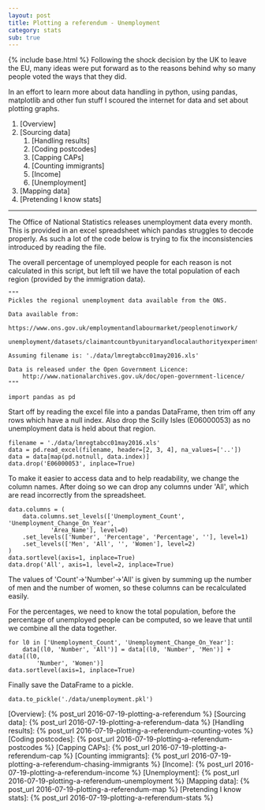 ```yaml
---
layout: post
title: Plotting a referendum - Unemployment
category: stats
sub: true
---
```

{% include base.html %}
Following the shock decision by the UK to leave the EU, many ideas were put 
forward as to the reasons behind why so many people voted the ways that they 
did. 

In an effort to learn more about data handling in python, using pandas, 
matplotlib and other fun stuff I scoured the internet for data and set about 
plotting graphs. 

1. [Overview] 
1. [Sourcing data]
    1. [Handling results]
    1. [Coding postcodes]
    1. [Capping CAPs]
    1. [Counting immigrants]
    1. [Income]
    1. [Unemployment]
1. [Mapping data]
1. [Pretending I know stats]

---

The Office of National Statistics releases unemployment data every month. This
is provided in an excel spreadsheet which pandas struggles to decode properly.
As such a lot of the code below is trying to fix the inconsistencies introduced
by reading the file.

The overall percentage of unemployed people for each reason is not calculated in
this script, but left till we have the total population of each region (provided
by the immigration data).

```
"""
Pickles the regional unemployment data available from the ONS.

Data available from:
		https://www.ons.gov.uk/employmentandlabourmarket/peoplenotinwork/
		unemployment/datasets/claimantcountbyunitaryandlocalauthorityexperimental

Assuming filename is: './data/lmregtabcc01may2016.xls'

Data is released under the Open Government Licence:
	http://www.nationalarchives.gov.uk/doc/open-government-licence/
"""

import pandas as pd
```

Start off by reading the excel file into a pandas DataFrame, then trim off any
rows which have a null index. Also drop the Scilly Isles (E06000053) as no
unemployment data is held about that region.

```
filename = './data/lmregtabcc01may2016.xls'
data = pd.read_excel(filename, header=[2, 3, 4], na_values=['..'])
data = data[map(pd.notnull, data.index)]
data.drop('E06000053', inplace=True)
```

To make it easier to access data and to help readability, we change the column
names. After doing so we can drop any columns under 'All', which are read
incorrectly from the spreadsheet.

```
data.columns = (
    data.columns.set_levels(['Unemployment_Count', 'Unemployment_Change_On_Year',
		    'Area_Name'], level=0)
    .set_levels(['Number', 'Percentage', 'Percentage', ''], level=1)
    .set_levels(['Men', 'All', '', 'Women'], level=2)
)
data.sortlevel(axis=1, inplace=True)
data.drop('All', axis=1, level=2, inplace=True)
```

The values of 'Count'->'Number'->'All' is given by summing up the number of men
and the number of women, so these columns can be recalculated easily.

For the percentages, we need to know the total population, before the percentage
of unemployed people can be computed, so we leave that until we combine all the
data together.

```
for l0 in ['Unemployment_Count', 'Unemployment_Change_On_Year']:
    data[(l0, 'Number', 'All')] = data[(l0, 'Number', 'Men')] + data[(l0,
        'Number', 'Women')]
data.sortlevel(axis=1, inplace=True)
```

Finally save the DataFrame to a pickle.

```
data.to_pickle('./data/unemployment.pkl')
```


[Overview]: {% post_url 2016-07-19-plotting-a-referendum %}
[Sourcing data]: {% post_url 2016-07-19-plotting-a-referendum-data %}
[Handling results]: {% post_url 2016-07-19-plotting-a-referendum-counting-votes %}
[Coding postcodes]: {% post_url 2016-07-19-plotting-a-referendum-postcodes %}
[Capping CAPs]: {% post_url 2016-07-19-plotting-a-referendum-cap %}
[Counting immigrants]: {% post_url 2016-07-19-plotting-a-referendum-chasing-immigrants %}
[Income]: {% post_url 2016-07-19-plotting-a-referendum-income %}
[Unemployment]: {% post_url 2016-07-19-plotting-a-referendum-unemployment %}
[Mapping data]: {% post_url 2016-07-19-plotting-a-referendum-map %}
[Pretending I know stats]:  {% post_url 2016-07-19-plotting-a-referendum-stats %}